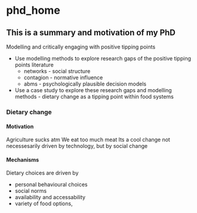 # phd_home

## This is a summary and motivation of my PhD 

Modelling and critically engaging with positive tipping points  
* Use modelling methods to explore research gaps of the positive tipping points literature  
    * networks - social structure 
    * contagion - normative influence
    * abms - psychologically plausible decision models
* Use a case study to explore these research gaps and modelling methods - dietary change as a tipping point within food systems  

### Dietary change
#### Motivation
Agriculture sucks atm
We eat too much meat
Its a cool change not necessesarily driven by technology, but by social change
#### Mechanisms
Dietary choices are driven by 
* personal behavioural choices
* social norms 
* availability and accessability
* variety of food options, 
